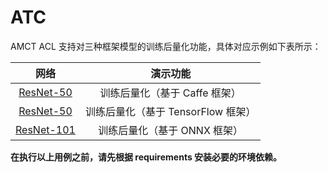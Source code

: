 # ATC

AMCT ACL 支持对三种框架模型的训练后量化功能，具体对应示例如下表所示：

| 网络 | 演示功能 |
| :-: | :-: |
| [ResNet-50](./resnet50_caffe/README_CN.md) | 训练后量化（基于 Caffe 框架） |
| [ResNet-50](./resnet50_tf/README_CN.md) | 训练后量化（基于 TensorFlow 框架） |
| [ResNet-101](./resnet101_onnx/README_CN.md) | 训练后量化（基于 ONNX 框架） |

**在执行以上用例之前，请先根据 requirements 安装必要的环境依赖。**
